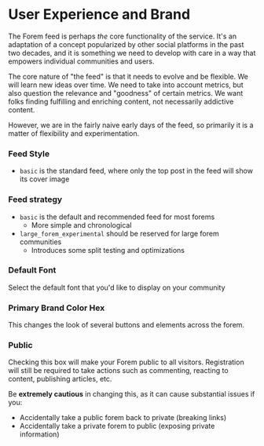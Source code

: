 # User Experience and Brand

The Forem feed is perhaps _the_ core functionality of the service. It's an adaptation of a concept popularized by other social platforms in the past two decades, and it is something we need to develop with care in a way that empowers individual communities and users.

The core nature of "the feed" is that it needs to evolve and be flexible. We will learn new ideas over time. We need to take into account metrics, but also question the relevance and "goodness" of certain metrics. We want folks finding fulfilling and enriching content, not necessarily addictive content.

However, we are in the fairly naive early days of the feed, so primarily it is a matter of flexibility and experimentation.

### Feed Style

* `basic` is the standard feed, where only the top post in the feed will show its cover image

### Feed strategy

* `basic` is the default and recommended feed for most forems
  * More simple and chronological
* `large_forem_experimental` should be reserved for large forem communities
  * Introduces some split testing and optimizations

### Default Font

Select the default font that you'd like to display on your community

### Primary Brand Color Hex

This changes the look of several buttons and elements across the forem.

### Public

Checking this box will make your Forem public to all visitors.  Registration will still be required to take actions such as commenting, reacting to content, publishing articles, etc.

Be **extremely cautious** in changing this, as it can cause substantial issues if you:

* Accidentally take a public forem back to private \(breaking links\)
* Accidentally take a private forem to public \(exposing private information\)



